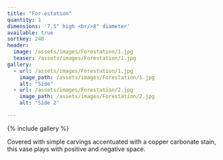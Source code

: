 ```yaml
---
title: "For-estation"
quantity: 1
dimensions: '7.5" high <br/>8" diameter'
available: true
sortkey: 240
header:
  image: /assets/images/Forestation/1.jpg
  teaser: /assets/images/Forestation/1.jpg
gallery:
  - url: /assets/images/Forestation/1.jpg
    image_path: /assets/images/Forestation/1.jpg
    alt: "Side"
  - url: /assets/images/Forestation/2.jpg
    image_path: /assets/images/Forestation/2.jpg
    alt: "Side 2"

---
```


{% include gallery %}

Covered with simple carvings accentuated with a copper carbonate stain, this vase plays with positive and negative space.
